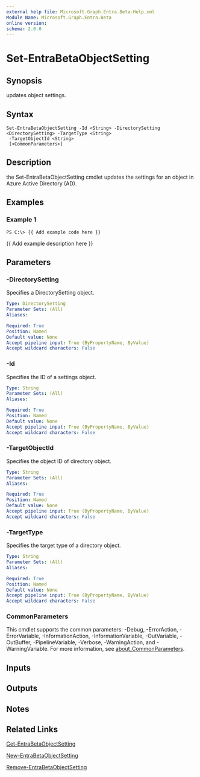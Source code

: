 ```yaml
---
external help file: Microsoft.Graph.Entra.Beta-Help.xml
Module Name: Microsoft.Graph.Entra.Beta
online version:
schema: 2.0.0
---
```


# Set-EntraBetaObjectSetting

## Synopsis
updates object settings.

## Syntax

```
Set-EntraBetaObjectSetting -Id <String> -DirectorySetting <DirectorySetting> -TargetType <String>
 -TargetObjectId <String> 
 [<CommonParameters>]
```

## Description
the Set-EntraBetaObjectSetting cmdlet updates the settings for an object in Azure Active Directory (AD).

## Examples

### Example 1
```
PS C:\> {{ Add example code here }}
```

{{ Add example description here }}

## Parameters

### -DirectorySetting
Specifies a DirectorySetting object.

```yaml
Type: DirectorySetting
Parameter Sets: (All)
Aliases:

Required: True
Position: Named
Default value: None
Accept pipeline input: True (ByPropertyName, ByValue)
Accept wildcard characters: False
```



### -Id
Specifies the ID of a settings object.

```yaml
Type: String
Parameter Sets: (All)
Aliases:

Required: True
Position: Named
Default value: None
Accept pipeline input: True (ByPropertyName, ByValue)
Accept wildcard characters: False
```

### -TargetObjectId
Specifies the object ID of directory object.

```yaml
Type: String
Parameter Sets: (All)
Aliases:

Required: True
Position: Named
Default value: None
Accept pipeline input: True (ByPropertyName, ByValue)
Accept wildcard characters: False
```

### -TargetType
Specifies the target type of a directory object.

```yaml
Type: String
Parameter Sets: (All)
Aliases:

Required: True
Position: Named
Default value: None
Accept pipeline input: True (ByPropertyName, ByValue)
Accept wildcard characters: False
```

### CommonParameters
This cmdlet supports the common parameters: -Debug, -ErrorAction, -ErrorVariable, -InformationAction, -InformationVariable, -OutVariable, -OutBuffer, -PipelineVariable, -Verbose, -WarningAction, and -WarningVariable. For more information, see [about_CommonParameters](https://go.microsoft.com/fwlink/?LinkID=113216).

## Inputs

## Outputs

## Notes

## Related Links

[Get-EntraBetaObjectSetting]()

[New-EntraBetaObjectSetting]()

[Remove-EntraBetaObjectSetting]()

